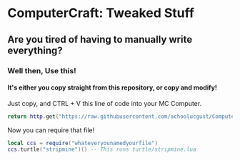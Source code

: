 # ComputerCraft: Tweaked Stuff

## Are you tired of having to manually write everything?
### Well then, Use this!
#### It's either you copy straight from this repository, or copy and modify!

Just copy, and CTRL + V this line of code into your MC Computer.
```lua
return http.get("https://raw.githubusercontent.com/achoolucgust/ComputerCraft/main/main.lua")
```
Now you can require that file!
```lua
local ccs = require("whateveryounamedyourfile")
ccs.turtle("stripmine")() -- This runs turtle/stripmine.lua
```